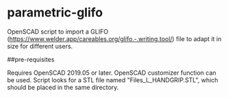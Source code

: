 # parametric-glifo

OpenSCAD script to import a GLIFO (https://www.welder.app/careables.org/glifo.-.writing.tool/) file to adapt it in size for different users.

##pre-requisites

Requires OpenSCAD 2019.05 or later. OpenSCAD customizer function can be used.
Script looks for a STL file named "Files_L_HANDGRIP.STL", which should be placed in the same directory.
